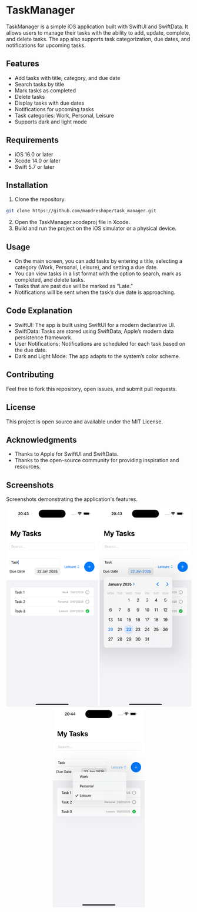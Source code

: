 # TaskManager

TaskManager is a simple iOS application built with SwiftUI and SwiftData. It allows users to manage their tasks with the ability to add, update, complete, and delete tasks. The app also supports task categorization, due dates, and notifications for upcoming tasks.

## Features

- Add tasks with title, category, and due date
- Search tasks by title
- Mark tasks as completed
- Delete tasks
- Display tasks with due dates
- Notifications for upcoming tasks
- Task categories: Work, Personal, Leisure
- Supports dark and light mode

## Requirements

- iOS 16.0 or later
- Xcode 14.0 or later
- Swift 5.7 or later

## Installation

1. Clone the repository:

```bash
git clone https://github.com/mandreshope/task_manager.git
```

2. Open the TaskManager.xcodeproj file in Xcode.
3. Build and run the project on the iOS simulator or a physical device.

## Usage

- On the main screen, you can add tasks by entering a title, selecting a category (Work, Personal, Leisure), and setting a due date.
- You can view tasks in a list format with the option to search, mark as completed, and delete tasks.
- Tasks that are past due will be marked as “Late.”
- Notifications will be sent when the task’s due date is approaching.

## Code Explanation

- SwiftUI: The app is built using SwiftUI for a modern declarative UI.
- SwiftData: Tasks are stored using SwiftData, Apple’s modern data persistence framework.
- User Notifications: Notifications are scheduled for each task based on the due date.
- Dark and Light Mode: The app adapts to the system’s color scheme.

## Contributing

Feel free to fork this repository, open issues, and submit pull requests.

## License

This project is open source and available under the MIT License.

## Acknowledgments

- Thanks to Apple for SwiftUI and SwiftData.
- Thanks to the open-source community for providing inspiration and resources.

## Screenshots

Screenshots demonstrating the application's features.

<p align="center">
  <img src="https://github.com/mandreshope/task_manager/blob/main/screenshots/screen1.png?raw=true" width="250" title="Task list">
  <img src="https://github.com/mandreshope/task_manager/blob/main/screenshots/screen2.png?raw=true" width="250" title="Add a due date">
  <img src="https://github.com/mandreshope/task_manager/blob/main/screenshots/screen3.png?raw=true" width="250" title="Select a category">
</p>
